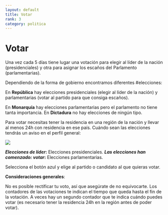 ```yaml
---
layout: default
title: Votar
rank: 3
category: politica
---
```

# Votar

Una vez cada 5 días tiene lugar una votación para elegir al líder de la nación (presidenciales) y otra para asignar los escaños del Parlamento (parlamentarias).

Dependiendo de la forma de gobierno encontramos diferentes #elecciones:

En **República** hay elecciones presidenciales (elegir al líder de la nación) y parlamentarias (votar al partido para que consiga escaños).

En **Monarquía** hay elecciones parlamentarias pero el parlamento no tiene tanta importancia. En **Dictadura** no hay elecciones de ningún tipo.

Para votar necesitas tener la residencia en una región de la nación y llevar al menos 24h con residencia en ese país. Cuándo sean las elecciones tendrás un aviso en el perfil general:

  

![](https://es.lambda-rr.es/wp-content/uploads/2018/10/Screenshot_2018-08-30-20-11-00-815_com.android.chrome.png)

_**Elecciones de líder**_**:** Elecciones presidenciales. _**Las elecciones han comenzado: votar**_**:** Elecciones parlamentarias.

Selecciona el botón azul y elige al partido o candidato al que quieras votar.

**Consideraciones generales**:

No es posible rectificar tu voto, así que asegúrate de no equivocarte. Los contadores de las votaciones te indican el tiempo que queda hasta el fin de la votación. A veces hay un segundo contador que te indica cuándo puedes votar (es necesario tener la residencia 24h en la región antes de poder votar).